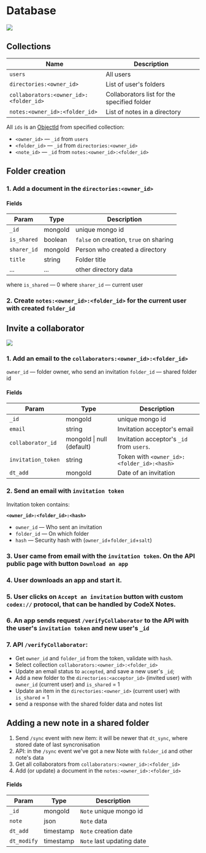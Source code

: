 # Database

![](https://capella.pics/5be4ad62-0b30-4348-aa0d-838279bf46cd)

## Collections

| Name | Description |
| -- | -- |
| `users` | All users  |
| `directories:<owner_id>`  |  List of user's folders |
| `collaborators:<owner_id>:<folder_id>` | Collaborators list for the specified folder |
| `notes:<owner_id>:<folder_id>` | List of notes in a directory |

All `ids` is an [ObjectId](http://php.net/manual/en/class.mongodb-bson-objectid.php) from specified collection:

- `<owner_id>` — `_id` from `users`
- `<folder_id>` — `_id` from `directories:<owner_id>`
- `<note_id>` — `_id` from `notes:<owner_id>:<folder_id>`

## Folder creation

### 1. Add a document in the `directories:<owner_id>`

#### Fields

| Param | Type | Description |
|--|--|--|
| `_id` | mongoId | unique mongo id |
| `is_shared` | boolean | `false` on creation, `true` on sharing |
| `sharer_id` | mongoId | Person who created a directory |
| `title` | string | Folder title |
| ... | ... | other directory data |


where `is_shared` — 0
where `sharer_id` — current user

### 2. Create `notes:<owner_id>:<folder_id>` for the current user with created `folder_id`

## Invite a collaborator

![](https://capella.pics/59ccf892-e5c6-4bfe-8b64-d50f2fac55c4)

### 1. Add an email to the `collaborators:<owner_id>:<folder_id>`

`owner_id` — folder owner, who send an invitation
`folder_id` — shared folder id

#### Fields

| Param | Type | Description |
|--|--|--|
| `_id` | mongoId | unique mongo id |
| `email` | string | Invitation acceptor's email |
| `collaborator_id` | mongoId \| null (default) | Invitation acceptor's `_id` from `users`. |
| `invitation_token` | string | Token with `<owner_id>:<folder_id>:<hash>`  |
| `dt_add` | mongoId | Date of an invitation |

### 2. Send an email with `invitation token`

Invitation token contains:

**`<owner_id>:<folder_id>:<hash>`**

- `owner_id` — Who sent an invitation
- `folder_id` — On which folder
- `hash` — Security hash with (`owner_id`+`folder_id`+`salt`)

### 3. User came from email with the `invitation token`. On the API public page with button `Download an app`

### 4. User downloads an app and start it.

### 5. User clicks on `Accept an invitation` button with custom `codex://` protocol, that can be handled by CodeX Notes.

### 6. An app sends request `/verifyCollaborator` to the API with the user's `invitation token` and new user's `_id`

### 7. API `/verifyCollaborator`:

- Get `owner_id` and `folder_id` from the token, validate with `hash`.
- Select collection `collaborators:<owner_id>:<folder_id>`
- Update an email status to `accepted`, and save a new user's `_id`;
- Add a new folder to the `directories:<acceptor_id>` (invited user) with `owner_id` (current user) and `is_shared` = 1
- Update an item in the `directories:<owner_id>` (current user) with `is_shared` = 1
- send a response with the shared folder data and notes list


## Adding a new note in a shared folder

1. Send `/sync` event with new item: it will be newer that `dt_sync`, where stored date of last syncronisation
2. API: in the `/sync` event we've got a new Note with `folder_id` and other note's data
4. Get all collaborators from `collaborators:<owner_id>:<folder_id>`
5. Add (or update) a document in the `notes:<owner_id>:<folder_id>`

#### Fields

| Param | Type | Description |
|--|--|--|
| `_id` | mongoId | `Note` unique mongo id |
| `note` | json | `Note` data |
| `dt_add` | timestamp | `Note` creation date |
| `dt_modify` | timestamp | `Note` last updating date |

